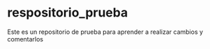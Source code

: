 # respositorio_prueba
Este es un repositorio de prueba para aprender a realizar cambios y comentarlos
